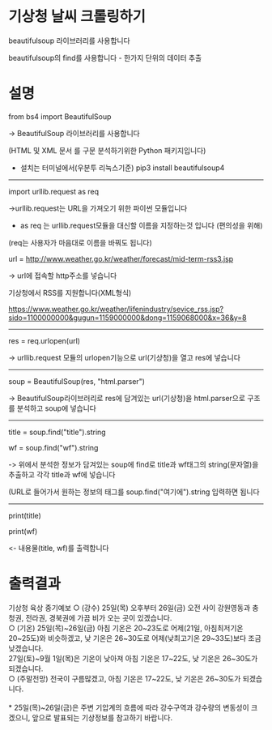 # 기상청 날씨 크롤링하기
beautifulsoup 라이브러리를 사용합니다

beautifulsoup의 find를 사용합니다 - 한가지 단위의 데이터 추출

# 설명
from bs4 import BeautifulSoup

-> BeautifulSoup 라이브러리를 사용합니다

(HTML 및 XML 문서 를 구문 분석하기위한 Python 패키지입니다)

- 설치는 터미널에서(우분투 리눅스기준) pip3 install beautifulsoup4

----------------------------------------------------------------------------------------------------

import urllib.request as req

->urllib.request는 URL을 가져오기 위한 파이썬 모듈입니다

- as req 는 urllib.request모듈을 대신할 이름을 지정하는것 입니다 (편의성을 위해)

(req는 사용자가 마음대로 이름을 바꿔도 됩니다)

url = http://www.weather.go.kr/weather/forecast/mid-term-rss3.jsp

-> url에 접속할 http주소를 넣습니다

기상청에서 RSS를 지원합니다(XML형식)

https://www.weather.go.kr/weather/lifenindustry/sevice_rss.jsp?sido=1100000000&gugun=1159000000&dong=1159068000&x=36&y=8

 
----------------------------------------------------------------------------------------------------

res = req.urlopen(url)

-> urllib.request 모듈의 urlopen기능으로 url(기상청)을 열고 res에 넣습니다

 

----------------------------------------------------------------------------------------------------

soup = BeautifulSoup(res, "html.parser")

-> BeautifulSoup라이브러리로 res에 담겨있는 url(기상청)을 html.parser으로 구조를 분석하고 soup에 넣습니다

 

----------------------------------------------------------------------------------------------------

title = soup.find("title").string

wf = soup.find("wf").string

-> 위에서 분석한 정보가 담겨있는 soup에 find로 title과 wf태그의 string(문자열)을 추출하고 각각 title과 wf에 넣습니다

(URL로 들어가서 원하는 정보의 태그를 soup.find("여기에").string 입력하면 됩니다

----------------------------------------------------------------------------------------------------

print(title)

print(wf)

<- 내용물(title, wf)를 출력합니다

# 출력결과 
기상청 육상 중기예보
○ (강수) 25일(목) 오후부터 26일(금) 오전 사이 강원영동과 충청권, 전라권, 경북권에 가끔 비가 오는 곳이 있겠습니다. <br />○ (기온) 25일(목)~26일(금) 아침 기온은 20~23도로 어제(21일, 아침최저기온 20~25도)와 비슷하겠고, 낮 기온은 26~30도로 어제(낮최고기온 29~33도)보다 조금 낮겠습니다.<br />          27일(토)~9월 1일(목)은 기온이 낮아져 아침 기온은 17~22도, 낮 기온은 26~30도가 되겠습니다.<br />○ (주말전망) 전국이 구름많겠고, 아침 기온은 17~22도, 낮 기온은 26~30도가 되겠습니다.<br /><br />* 25일(목)~26일(금)은 주변 기압계의 흐름에 따라 강수구역과 강수량의 변동성이 크겠으니, 앞으로 발표되는 기상정보를 참고하기 바랍니다.
